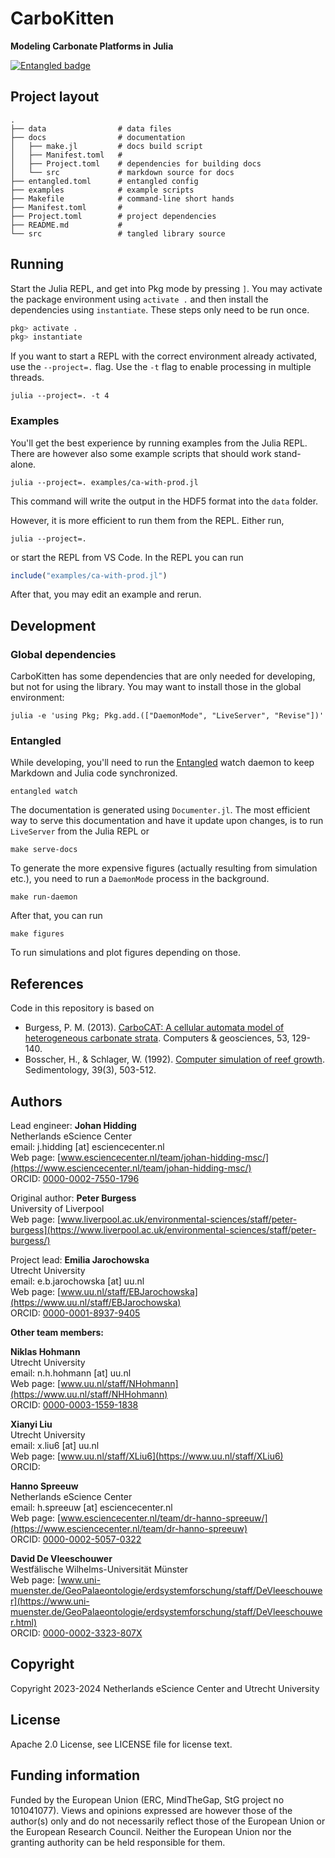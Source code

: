 # CarboKitten
**Modeling Carbonate Platforms in Julia**

[![Entangled badge](https://img.shields.io/badge/entangled-Use%20the%20source!-%2300aeff)](https://entangled.github.io/)

## Project layout

```
.
├── data                # data files
├── docs                # documentation
│   ├── make.jl         # docs build script
│   ├── Manifest.toml   # 
│   ├── Project.toml    # dependencies for building docs
│   └── src             # markdown source for docs
├── entangled.toml      # entangled config
├── examples            # example scripts
├── Makefile            # command-line short hands
├── Manifest.toml       #
├── Project.toml        # project dependencies
├── README.md           # 
└── src                 # tangled library source
```

## Running

Start the Julia REPL, and get into Pkg mode by pressing `]`. You may activate the package environment using `activate .` and then install the dependencies using `instantiate`. These steps only need to be run once.

```julia
pkg> activate .
pkg> instantiate
```

If you want to start a REPL with the correct environment already activated, use the `--project=.` flag. Use the `-t` flag to enable processing in multiple threads.

```shell
julia --project=. -t 4
```

### Examples

You'll get the best experience by running examples from the Julia REPL. There are however also some example scripts that should work stand-alone.

```shell
julia --project=. examples/ca-with-prod.jl
```
This command will write the output in the HDF5 format into the `data` folder.

However, it is more efficient to run them from the REPL. Either run,

```shell
julia --project=.
```

or start the REPL from VS Code. In the REPL you can run

```julia
include("examples/ca-with-prod.jl")
```

After that, you may edit an example and rerun.

## Development

### Global dependencies

CarboKitten has some dependencies that are only needed for developing, but not for using the library. You may want to install those in the global environment:

```shell
julia -e 'using Pkg; Pkg.add.(["DaemonMode", "LiveServer", "Revise"])'
```

### Entangled

While developing, you'll need to run the [Entangled](https://entangled.github.io/) watch daemon to keep Markdown and Julia code synchronized.

```shell
entangled watch
```

The documentation is generated using `Documenter.jl`. The most efficient way to serve this documentation and have it update upon changes, is to run `LiveServer` from the Julia REPL or

```shell
make serve-docs
```

To generate the more expensive figures (actually resulting from simulation etc.), you need to run a `DaemonMode` process in the background.

```shell
make run-daemon
```

After that, you can run

```shell
make figures
```

To run simulations and plot figures depending on those.

## References

Code in this repository is based on

- Burgess, P. M. (2013). [CarboCAT: A cellular automata model of heterogeneous carbonate strata](https://www.sciencedirect.com/science/article/pii/S0098300411002949). Computers & geosciences, 53, 129-140.
- Bosscher, H., & Schlager, W. (1992). [Computer simulation of reef growth](https://doi.org/10.1111/j.1365-3091.1992.tb02130.x). Sedimentology, 39(3), 503-512.

## Authors

Lead engineer: __Johan Hidding__  
Netherlands eScience Center  
email: j.hidding [at] esciencecenter.nl   
Web page: [www.esciencecenter.nl/team/johan-hidding-msc/](https://www.esciencecenter.nl/team/johan-hidding-msc/)  
ORCID: [0000-0002-7550-1796](https://orcid.org/0000-0002-7550-1796)

Original author: __Peter Burgess__  
University of Liverpool  
Web page: [www.liverpool.ac.uk/environmental-sciences/staff/peter-burgess](https://www.liverpool.ac.uk/environmental-sciences/staff/peter-burgess/)

Project lead: __Emilia Jarochowska__  
Utrecht University  
email: e.b.jarochowska [at] uu.nl  
Web page: [www.uu.nl/staff/EBJarochowska](https://www.uu.nl/staff/EBJarochowska)  
ORCID: [0000-0001-8937-9405](https://orcid.org/0000-0001-8937-9405)

**Other team members:**

__Niklas Hohmann__  
Utrecht University  
email: n.h.hohmann [at] uu.nl  
Web page: [www.uu.nl/staff/NHohmann](https://www.uu.nl/staff/NHHohmann)  
ORCID: [0000-0003-1559-1838](https://orcid.org/0000-0003-1559-1838)

__Xianyi Liu__  
Utrecht University  
email: x.liu6 [at] uu.nl  
Web page: [www.uu.nl/staff/XLiu6](https://www.uu.nl/staff/XLiu6)  
ORCID: 

__Hanno Spreeuw__  
Netherlands eScience Center  
email: h.spreeuw [at] esciencecenter.nl  
Web page: [www.esciencecenter.nl/team/dr-hanno-spreeuw/](https://www.esciencecenter.nl/team/dr-hanno-spreeuw)  
ORCID: [0000-0002-5057-0322](https://orcid.org/0000-0002-5057-0322)

__David De Vleeschouwer__  
Westfälische Wilhelms-Universität Münster  
Web page: [www.uni-muenster.de/GeoPalaeontologie/erdsystemforschung/staff/DeVleeschouwer](https://www.uni-muenster.de/GeoPalaeontologie/erdsystemforschung/staff/DeVleeschouwer.html)  
ORCID: [0000-0002-3323-807X](https://orcid.org/0000-0002-3323-807X)

## Copyright

Copyright 2023-2024 Netherlands eScience Center and Utrecht University

## License

Apache 2.0 License, see LICENSE file for license text.

## Funding information

Funded by the European Union (ERC, MindTheGap, StG project no 101041077). Views and opinions expressed are however those of the author(s) only and do not necessarily reflect those of the European Union or the European Research Council. Neither the European Union nor the granting authority can be held responsible for them.

